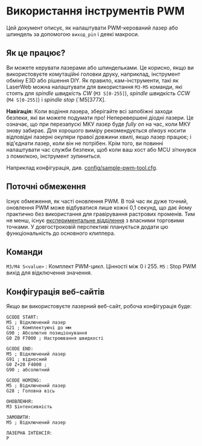 # Використання інструментів PWM

Цей документ описує, як налаштувати PWM-керований лазер або шпиндель за допомогою `виход_pin` і деякі макроси.

## Як це працює?

Ви можете керувати лазерами або шпиндельками. Це корисно, якщо ви використовуєте комутаційні головки друку, наприклад, інструмент обміну E3D або рішення DIY. Як правило, кам-інструменти, такі як LaserWeb можна налаштувати для використання `M3-M5` команди, які стоять для *spindle швидкість CW* (`M3 S[0-255]`), *spindle швидкість CCW* (`M4 S[0-255]`) і *spindle stop* (`M5[377X].

**Навігація:** Коли водіння лазера, зберігайте всі запобіжні заходи безпеки, які ви можете подумати про! Неперевершені діодні лазери. Це означає, що при перезапускі МКУ лазер буде *fully on* на час, коли МКУ знову забирає. Для хорошого виміру рекомендується *always* носити відповідні лазерні окуляри правої довжини хвилі, якщо лазер працює; і від'єднати лазер, коли він не потрібен. Крім того, ви повинні налаштувати час служби безпеки, щоб коли ваш хост або MCU зіткнувся з помилкою, інструмент зупиниться.

Наприклад конфігурація, див. [config/sample-pwm-tool.cfg](/config/sample-pwm-tool.cfg).

## Поточні обмеження

Існує обмеження, як часті оновлення PWM. В той час як дуже точний, оновлення PWM може відбуватися лише кожні 0,1 секунд, що дає йому практично без використання для гравірування растрових променів. Тим не менш, існує [експериментальне відділення](https://github.com/Cirromulus/klipper/tree/laser_tool) з власними торговими точками. У довгостроковій перспективі планується додати цю функціональність до основного клиппера.

## Команди

`M3/M4 S<value>` : Комплект PWM-цикл. Цінності між 0 і 255. `M5` : Stop PWM вихід для відключення значення.

## Конфігурація веб-сайтів

Якщо ви використовуєте лазерний веб-сайт, робоча конфігурація буде:

    GCODE START:
    M5 ; Відключений лазер
    G21 ; Комплектуючі до мм
    G90 ; Абсолютне позиціонування
    G0 Z0 F7000 ; Настроювання швидкості
    
    GCODE END:
    M5 ; Відключений лазер
    G91 ; відносний
    G0 Z+20 F4000 ;
    G90 ; абсолютний
    
    GCODE HOMING:
    M5 ; Відключений лазер
    G28 ; Головна вісь
    
    ОНОВЛЕННЯ:
    M3 $інтенсивність
    
    ЗАМОВИТИ:
    M5 ; Відключений лазер
    
    ЛАЗЕРНА ІНТЕНСІЯ:
    Р
